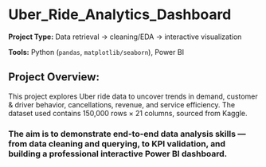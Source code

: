 # Uber_Ride_Analytics_Dashboard

**Project Type:** Data retrieval → cleaning/EDA → interactive visualization

**Tools:** Python (`pandas`, `matplotlib/seaborn`), Power BI

## Project Overview:
This project explores Uber ride data to uncover trends in demand, customer & driver behavior, cancellations, revenue, and service efficiency. The dataset used contains 150,000 rows × 21 columns, sourced from Kaggle.

### The aim is to demonstrate end-to-end data analysis skills — from data cleaning and querying, to KPI validation, and building a professional interactive Power BI dashboard.
